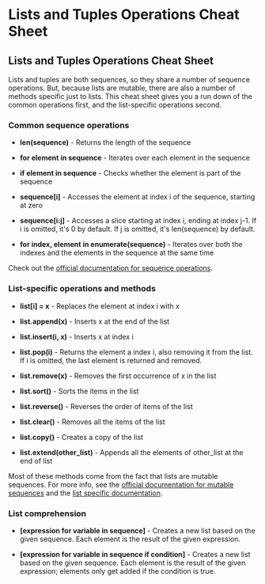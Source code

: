 # Lists and Tuples Operations Cheat Sheet

## Lists and Tuples Operations Cheat Sheet

Lists and tuples are both sequences, so they share a number of sequence operations. But, because lists are mutable, there are also a number of methods specific just to lists. This cheat sheet gives you a run down of the common operations first, and the list-specific operations second.

### Common sequence operations

-   **len(sequence)** - Returns the length of the sequence

-   **for element in sequence** - Iterates over each element in the sequence

-   **if element in sequence** - Checks whether the element is part of the sequence

-   **sequence\[i]** - Accesses the element at index i of the sequence, starting at zero

-   **sequence\[i:j]** - Accesses a slice starting at index i, ending at index j-1. If i is omitted, it's 0 by default. If j is omitted, it's len(sequence) by default.

-   **for index, element in enumerate(sequence)** - Iterates over both the indexes and the elements in the sequence at the same time

Check out the [official documentation for sequence operations](https://docs.python.org/3/library/stdtypes.html#sequence-types-list-tuple-range).

### List-specific operations and methods

-   **list\[i] = x** - Replaces the element at index i with x

-   **list.append(x)** - Inserts x at the end of the list

-   **list.insert(i, x)** - Inserts x at index i

-   **list.pop(i)** - Returns the element a index i, also removing it from the list. If i is omitted, the last element is returned and removed.

-   **list.remove(x)** - Removes the first occurrence of x in the list

-   **list.sort()** - Sorts the items in the list

-   **list.reverse()** - Reverses the order of items of the list

-   **list.clear()** - Removes all the items of the list

-   **list.copy()** - Creates a copy of the list

-   **list.extend(other_list)** - Appends all the elements of other_list at the end of list

Most of these methods come from the fact that lists are mutable sequences. For more info, see the [official documentation for mutable sequences](https://docs.python.org/3/library/stdtypes.html#mutable-sequence-types) and the [list specific documentation](https://docs.python.org/3/library/stdtypes.html#lists).

### List comprehension

-   **\[expression for variable in sequence]** - Creates a new list based on the given sequence. Each element is the result of the given expression.

-   **\[expression for variable in sequence if condition]** - Creates a new list based on the given sequence. Each element is the result of the given expression; elements only get added if the condition is true.
